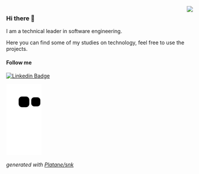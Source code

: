 <img align="right" height="180em" src="https://github-readme-stats.vercel.app/api?username=rafaelsplima&show_icons=true&theme=dark" />

### Hi there 👋

I am a technical leader in software engineering.

Here you can find some of my studies on technology, feel free to use the projects.


#### Follow me
[![Linkedin Badge](https://img.shields.io/badge/-LinkedIn-blue?style=flat-square&logo=Linkedin&logoColor=white&link=https://www.linkedin.com/in/rafaelsplima)](https://www.linkedin.com/in/rafaelsplima)


![github contribution grid snake animation](https://raw.githubusercontent.com/rafaelsplima/rafaelsplima/output/github-contribution-grid-snake.svg)

_generated with [Platane/snk](https://github.com/Platane/snk)_
